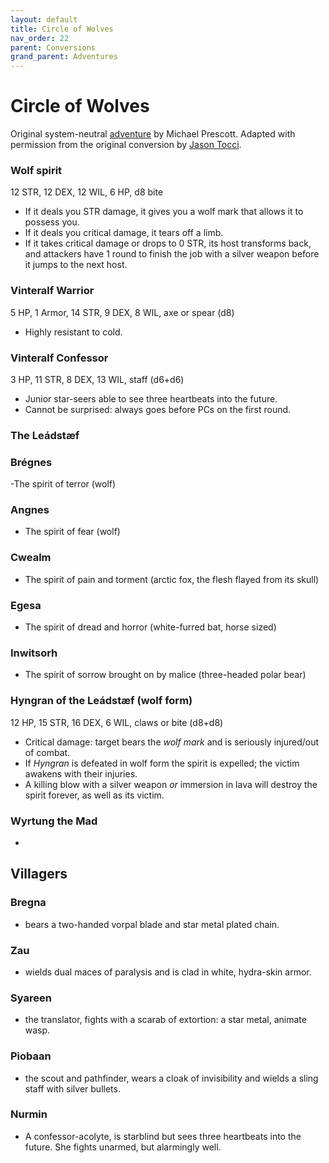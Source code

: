 ```yaml
---
layout: default
title: Circle of Wolves
nav_order: 22
parent: Conversions
grand_parent: Adventures
---
```


# Circle of Wolves

Original system-neutral [adventure](http://blog.trilemma.com/2014/07/the-circle-of-wolves.html) by Michael Prescott. Adapted with permission from the original conversion by [Jason Tocci](https://jasontocci.itch.io/agents-of-the-odd/devlog/180126/adapting-scenarios-for-agents-of-the-odd).  

### Wolf spirit
12 STR, 12 DEX, 12 WIL, 6 HP, d8 bite
- If it deals you STR damage, it gives you a wolf mark that allows it to possess you.
- If it deals you critical damage, it tears off a limb.
- If it takes critical damage or drops to 0 STR, its host transforms back, and attackers have 1 round to finish the job with a silver weapon before it jumps to the next host.

### Vinteralf Warrior
5 HP, 1 Armor, 14 STR, 9 DEX, 8 WIL, axe or spear (d8)
- Highly resistant to cold.

### Vinteralf Confessor
3 HP, 11 STR, 8 DEX, 13 WIL, staff (d6+d6)
- Junior star-seers able to see three heartbeats into the future.
- Cannot be surprised: always goes before PCs on the first round.

### The Leádstæf  

### Brégnes

-The spirit of terror (wolf)

### Angnes

- The spirit of fear (wolf)

### Cwealm

- The spirit of pain and torment (arctic fox, the flesh flayed from its skull)

### Egesa

- The spirit of dread and horror (white-furred bat, horse sized)

### Inwitsorh

- The spirit of sorrow brought on by malice (three-headed polar bear)

### Hyngran of the Leádstæf (wolf form)
12 HP, 15 STR, 16 DEX, 6 WIL, claws or bite (d8+d8)
- Critical damage: target bears the _wolf mark_ and is seriously injured/out of combat.
- If _Hyngran_ is defeated in wolf form the spirit is expelled; the victim awakens with their injuries.
- A killing blow with a silver weapon _or_ immersion in lava will destroy the spirit forever, as well as its victim.


### Wyrtung the Mad
-

## Villagers
### Bregna

- bears a two-handed vorpal blade and star metal plated chain.

### Zau

- wields dual maces of paralysis and is clad in white, hydra-skin armor.

### Syareen
- the translator, fights with a scarab of extortion: a star metal, animate wasp.

### Piobaan
- the scout and pathfinder, wears a cloak of invisibility and wields a sling staff with silver bullets.

### Nurmin

- A confessor-acolyte, is starblind but sees three heartbeats into the future. She fights unarmed, but alarmingly well.
